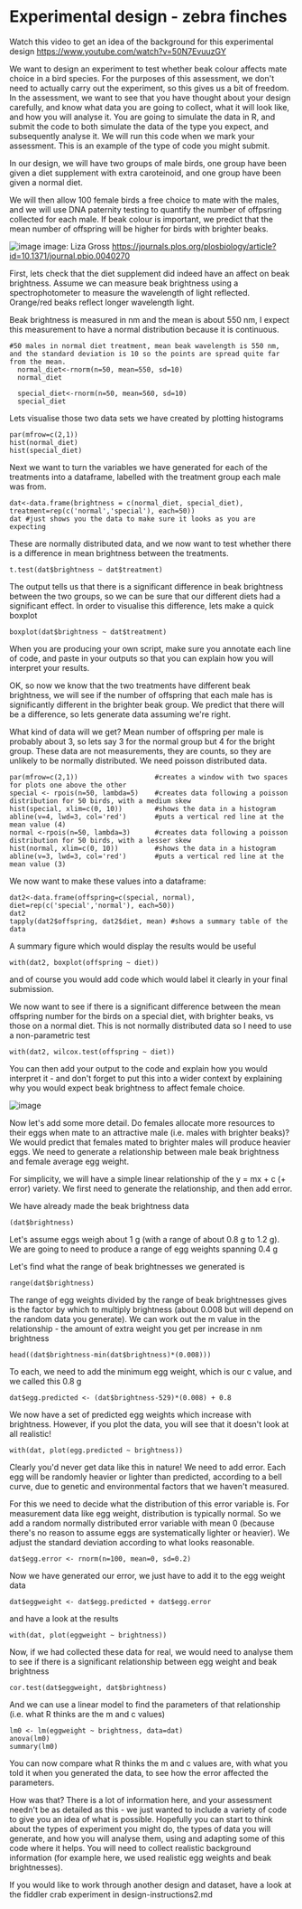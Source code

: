 # Experimental design - zebra finches

Watch this video to get an idea of the background for this experimental design
https://www.youtube.com/watch?v=50N7EvuuzGY

We want to design an experiment to test whether beak colour affects mate choice in a bird species. For the purposes of this assessment, we don't need to actually carry out the experiment, so this gives us a bit of freedom. In the assessment, we want to see that you have thought about your design carefully, and know what data you are going to collect, what it will look like, and how you will analyse it. You are going to simulate the data in R, and submit the code to both simulate the data of the type you expect, and subsequently analyse it. We will run this code when we mark your assessment. This is an example of the type of code you might submit.

In our design, we will have two groups of male birds, one group have been given a diet supplement with extra caroteinoid, and one group have been given a normal diet.

We will then allow 100 female birds a free choice to mate with the males, and we will use DNA paternity testing to quantify the number of offpsring collected for each male. If beak colour is important, we predict that the mean number of offspring will be higher for birds with brighter beaks.

![image](https://upload.wikimedia.org/wikipedia/commons/c/c2/Zebra_finch_group.png)
image: Liza Gross https://journals.plos.org/plosbiology/article?id=10.1371/journal.pbio.0040270


First, lets check that the diet supplement did indeed have an affect on beak brightness. Assume we can measure beak brightness using a spectrophotometer to measure the wavelength of light reflected. Orange/red beaks reflect longer wavelength light.

Beak brightness is measured in nm and the mean is about 550 nm, I expect this measurement to have a normal distribution because it is continuous.

```
#50 males in normal diet treatment, mean beak wavelength is 550 nm, and the standard deviation is 10 so the points are spread quite far from the mean.
  normal_diet<-rnorm(n=50, mean=550, sd=10)
  normal_diet

  special_diet<-rnorm(n=50, mean=560, sd=10)
  special_diet
```
Lets visualise those two data sets we have created by plotting histograms


```
par(mfrow=c(2,1))
hist(normal_diet)
hist(special_diet)
```
Next we want to turn the variables we have generated for each of the treatments into a dataframe, labelled with the treatment group each male was from.

```
dat<-data.frame(brightness = c(normal_diet, special_diet), treatment=rep(c('normal','special'), each=50))
dat #just shows you the data to make sure it looks as you are expecting
```
These are normally distributed data, and we now want to test whether there is a difference in mean brightness between the treatments.

```
t.test(dat$brightness ~ dat$treatment)
```

The output tells us that there is a significant difference in beak brightness between the two groups, so we can be sure that our different diets had a significant effect. In order to visualise this difference, lets make a quick boxplot
```
boxplot(dat$brightness ~ dat$treatment)
```
When you are producing your own script, make sure you annotate each line of code, and paste in your outputs so that you can explain how you will interpret your results.

OK, so now we know that the two treatments have different beak brightness, we will see if the number of offspring that each male has is significantly different in the brighter beak group. We predict that there will be a difference, so lets generate data assuming we're right. 

What kind of data will we get? Mean number of offspring per male is probably about 3, so lets say 3 for the normal group but 4 for the bright group. These data are not measurements, they are counts, so they are unlikely to be normally distributed. We need poisson distributed data.

```
par(mfrow=c(2,1))                   #creates a window with two spaces for plots one above the other
special <- rpois(n=50, lambda=5)    #creates data following a poisson distribution for 50 birds, with a medium skew
hist(special, xlim=c(0, 10))        #shows the data in a histogram
abline(v=4, lwd=3, col='red')       #puts a vertical red line at the mean value (4)
normal <-rpois(n=50, lambda=3)      #creates data following a poisson distribution for 50 birds, with a lesser skew
hist(normal, xlim=c(0, 10))         #shows the data in a histogram
abline(v=3, lwd=3, col='red')       #puts a vertical red line at the mean value (3)
```
We now want to make these values into a dataframe:

```
dat2<-data.frame(offspring=c(special, normal), diet=rep(c('special','normal'), each=50))
dat2
tapply(dat2$offspring, dat2$diet, mean) #shows a summary table of the data
```
A summary figure which would display the results would be useful
```
with(dat2, boxplot(offspring ~ diet))
```
and of course you would add code which would label it clearly in your final submission. 

We now want to see if there is a significant difference between the mean offspring number for the birds on a special diet, with brighter beaks, vs those on a normal diet. This is not normally distributed data so I need to use a non-parametric test

```
with(dat2, wilcox.test(offspring ~ diet))
```
You can then add your output to the code and explain how you would interpret it - and don't forget to put this into a wider context by explaining why you would expect beak brightness to affect female choice.

![image](https://media.giphy.com/media/K5mhAi01uxnos/giphy.gif)

Now let's add some more detail. Do females allocate more resources to their eggs when mate to an attractive male (i.e. males with brighter beaks)? We would predict that females mated to brighter males will produce heavier eggs. We need to generate a relationship between male beak brightness and female average egg weight.

For simplicity, we will have a simple linear relationship of the y = mx + c (+ error) variety. We first need to generate the relationship, and then add error.

We have already made the beak brightness data
```
(dat$brightness)
```
Let's assume eggs weigh about 1 g (with a range of about 0.8 g to 1.2 g). We are going to need to produce a range of egg weights spanning 0.4 g

Let's find what the range of beak brightnesses we generated is
```
range(dat$brightness)
```
The range of egg weights divided by the range of beak brightnesses gives is the factor by which to multiply brightness (about 0.008 but will depend on the random data you generate). We can work out the m value in the relationship - the amount of extra weight you get per increase in nm brightness

```
head((dat$brightness-min(dat$brightness)*(0.008))) 
```
To each, we need to add the minimum egg weight, which is our c value, and we called this 0.8 g

```
dat$egg.predicted <- (dat$brightness-529)*(0.008) + 0.8
```
We now have a set of predicted egg weights which increase with brightness. However, if you plot the data, you will see that it doesn't look at all realistic!
```
with(dat, plot(egg.predicted ~ brightness))
```
Clearly you'd never get data like this in nature! We need to add error. Each egg will be randomly heavier or lighter than predicted, according to a bell curve, due to genetic and environmental factors that we haven't measured.

For this we need to decide what the distribution of this error variable is. For measurement data like egg weight, distribution is typically normal. So we add a random normally distributed error variable with mean 0 (because there's no reason to assume eggs are systematically lighter or heavier). We adjust the standard deviation according to what looks reasonable.

```
dat$egg.error <- rnorm(n=100, mean=0, sd=0.2)
```
Now we have generated our error, we just have to add it to the egg weight data
```
dat$eggweight <- dat$egg.predicted + dat$egg.error
```
and have a look at the results
```
with(dat, plot(eggweight ~ brightness))
```
Now, if we had collected these data for real, we would need to analyse them to see if there is a significant relationship between egg weight and beak brightness
```
cor.test(dat$eggweight, dat$brightness)
```
And we can use a linear model to find the parameters of that relationship (i.e. what R thinks are the m and c values)
```
lm0 <- lm(eggweight ~ brightness, data=dat)
anova(lm0)
summary(lm0)
```

You can now compare what R thinks the m and c values are, with what you told it when you generated the data, to see how the error affected the parameters.


How was that? There is a lot of information here, and your assessment needn't be as detailed as this - we just wanted to include a variety of code to give you an idea of what is possible. Hopefully you can start to think about the types of experiment you might do, the types of data you will generate, and how you will analyse them, using and adapting some of this code where it helps. You will need to collect realistic background information (for example here, we used realistic egg weights and beak brightnesses).

If you would like to work through another design and dataset, have a look at the fiddler crab experiment in design-instructions2.md

